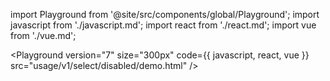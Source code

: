 import Playground from '@site/src/components/global/Playground';
import javascript from './javascript.md';
import react from './react.md';
import vue from './vue.md';

<Playground
  version="7"
  size="300px"
  code={{ javascript, react, vue }}
  src="usage/v1/select/disabled/demo.html"
/>

